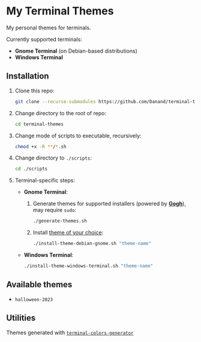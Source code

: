 # My Terminal Themes

My personal themes for terminals.

Currently supported terminals:

- **Gnome Terminal** (on Debian-based distributions)
- **Windows Terminal**

## Installation

1. Clone this repo:

   ```bash
   git clone --recurse-submodules https://github.com/Danand/terminal-themes.git
   ```

2. Change directory to the root of repo:

   ```bash
   cd terminal-themes
   ```

3. Change mode of scripts to executable, recursively:

   ```bash
   chmod +x -R **/*.sh
   ```

4. Change directory to `./scripts`:

   ```bash
   cd ./scripts
   ```

5. Terminal-specific steps:

   - **Gnome Terminal**:

     1. Generate themes for supported installers (powered by [**Gogh**](https://github.com/Gogh-Co/Gogh)), may require `sudo`:

        ```bash
        ./generate-themes.sh
        ```

     2. Install [theme of your choice](#available-themes):

        ```bash
        ./install-theme-debian-gnome.sh "theme-name"
        ```

   - **Windows Terminal**:

     ```bash
     ./install-theme-windows-terminal.sh "theme-name"
     ```

## Available themes

- `halloween-2023`

## Utilities

Themes generated with [`terminal-colors-generator`](https://github.com/Danand/terminal-colors-generator)
